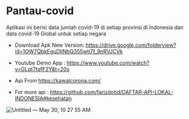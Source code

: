# Pantau-covid



Aplikasi ini berisi data jumlah covid-19 di setiap provinsi di Indonesia dan data covid-19 Global untuk setiap negara



 - Download Apk New Version: https://drive.google.com/folderview?id=1OW7QbkEguDIINbQ355wti7f_9nRVJCVk

 - Youtube Demo App : https://www.youtube.com/watch?v=GLpt7tqfF2Y&t=20s

 - Api From https://kawalcorona.com/

 - For more api : https://github.com/farizdotid/DAFTAR-API-LOKAL-INDONESIA#kesehatan

![Untitled — May 30, 10 27 55 AM](https://user-images.githubusercontent.com/59316805/120094323-e85b4100-c149-11eb-900c-49ca3bc2d202.png)



